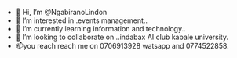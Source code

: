 - 👋 Hi, I’m @NgabiranoLindon
- 👀 I’m interested in .events management..
- 🌱 I’m currently learning information and technology..
- 💞️ I’m looking to collaborate on ..indabax AI club kabale university.
- 📫you reach reach me on 0706913928 watsapp and 0774522858.

<!---
NgabiranoLindon/NgabiranoLindon is a ✨ special ✨ repository because its `README.md` (this file) appears on your GitHub profile.
You can click the Preview link to take a look at your changes.
--->
